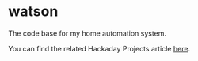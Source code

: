watson
======


The code base for my home automation system.

You can find the related Hackaday Projects article [here](http://hackaday.io/project/2142-Poor-Man's-Home-Automation).
